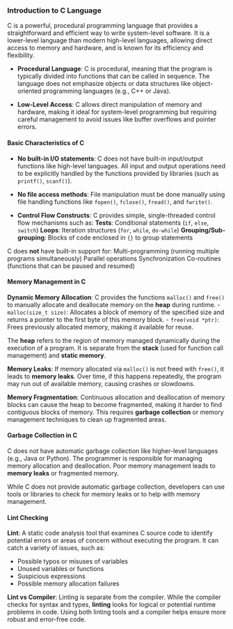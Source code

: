 
### **Introduction to C Language**

C is a powerful, procedural programming language that provides a straightforward and efficient way to write system-level software.
It is a lower-level language than modern high-level languages, allowing direct access to memory and hardware, and is known for its efficiency and flexibility.

- **Procedural Language**: C is procedural, meaning that the program is typically divided into functions that can be called in sequence. The language does not emphasize objects or data structures like object-oriented programming languages (e.g., C++ or Java).

- **Low-Level Access**: C allows direct manipulation of memory and hardware, making it ideal for system-level programming but requiring careful management to avoid issues like buffer overflows and pointer errors.


#### **Basic Characteristics of C**

- **No built-in I/O statements**: C does not have built-in input/output functions like high-level languages. All input and output operations need to be explicitly handled by the functions provided by libraries (such as `printf()`, `scanf()`).

- **No file access methods**: File manipulation must be done manually using file handling functions like `fopen()`, `fclose()`, `fread()`, and `fwrite()`.

- **Control Flow Constructs**: C provides simple, single-threaded control flow mechanisms such as:
    **Tests**: Conditional statements (`if`, `else`, `switch`)
    **Loops**: Iteration structures (`for`, `while`, `do-while`)
    **Grouping/Sub-grouping**: Blocks of code enclosed in `{}` to group statements

C does **not** have built-in support for:
    Multi-programming (running multiple programs simultaneously)
    Parallel operations
    Synchronization
    Co-routines (functions that can be paused and resumed)


#### **Memory Management in C**

**Dynamic Memory Allocation**: 
C provides the functions `malloc()` and `free()` to manually allocate and deallocate memory on the **heap** during runtime.
    - `malloc(size_t size)`: Allocates a block of memory of the specified size and returns a pointer to the first byte of this memory block.
    - `free(void *ptr)`: Frees previously allocated memory, making it available for reuse.
    
The **heap** refers to the region of memory managed dynamically during the execution of a program. It is separate from the **stack** (used for function call management) and **static memory**.
    
**Memory Leaks**:
If memory allocated via `malloc()` is not freed with `free()`, it leads to **memory leaks**. Over time, if this happens repeatedly, the program may run out of available memory, causing crashes or slowdowns.

**Memory Fragmentation**:
Continuous allocation and deallocation of memory blocks can cause the heap to become fragmented, making it harder to find contiguous blocks of memory. This requires **garbage collection** or memory management techniques to clean up fragmented areas.

#### **Garbage Collection in C**
C does not have automatic garbage collection like higher-level languages (e.g., Java or Python). The programmer is responsible for managing memory allocation and deallocation. Poor memory management leads to **memory leaks** or fragmented memory.

While C does not provide automatic garbage collection, developers can use tools or libraries to check for memory leaks or to help with memory management.


#### **Lint Checking**

**Lint**: A static code analysis tool that examines C source code to identify potential errors or areas of concern without executing the program.
It can catch a variety of issues, such as:
- Possible typos or misuses of variables
- Unused variables or functions
- Suspicious expressions
- Possible memory allocation failures

 **Lint vs Compiler**: Linting is separate from the compiler. While the compiler checks for syntax and types, **linting** looks for logical or potential runtime problems in code. 
 Using both linting tools and a compiler helps ensure more robust and error-free code.